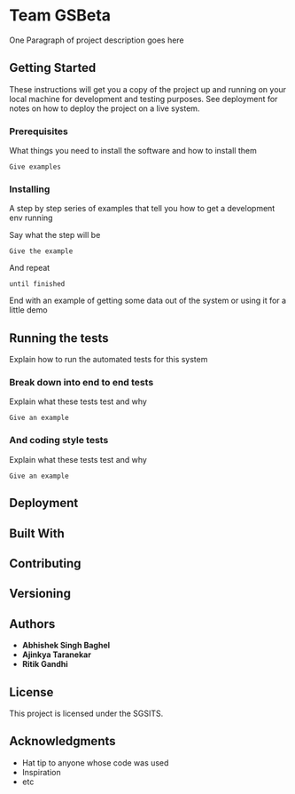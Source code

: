 # Team GSBeta

One Paragraph of project description goes here

## Getting Started

These instructions will get you a copy of the project up and running on your local machine for development and testing purposes. See deployment for notes on how to deploy the project on a live system.

### Prerequisites

What things you need to install the software and how to install them

```
Give examples
```

### Installing

A step by step series of examples that tell you how to get a development env running

Say what the step will be

```
Give the example
```

And repeat

```
until finished
```

End with an example of getting some data out of the system or using it for a little demo

## Running the tests

Explain how to run the automated tests for this system

### Break down into end to end tests

Explain what these tests test and why

```
Give an example
```

### And coding style tests

Explain what these tests test and why

```
Give an example
```

## Deployment


## Built With


## Contributing


## Versioning


## Authors

* **Abhishek Singh Baghel** 
* **Ajinkya Taranekar** 
* **Ritik Gandhi** 
## License

This project is licensed under the SGSITS.


## Acknowledgments

* Hat tip to anyone whose code was used
* Inspiration
* etc
